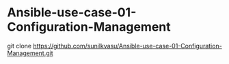 # Ansible-use-case-01-Configuration-Management

git clone https://github.com/sunilkvasu/Ansible-use-case-01-Configuration-Management.git
